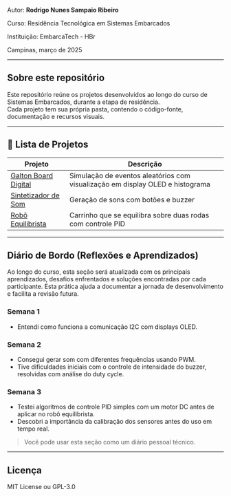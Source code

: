 Autor: **Rodrigo Nunes Sampaio Ribeiro**

Curso: Residência Tecnológica em Sistemas Embarcados

Instituição: EmbarcaTech - HBr

Campinas, março de 2025

---

## Sobre este repositório

Este repositório reúne os projetos desenvolvidos ao longo do curso de Sistemas Embarcados, durante a etapa de residência.  
Cada projeto tem sua própria pasta, contendo o código-fonte, documentação e recursos visuais.

---
## 📂 Lista de Projetos

| Projeto | Descrição |
|---------|-----------|
| [Galton Board Digital](./projetos/galton_board/) | Simulação de eventos aleatórios com visualização em display OLED e histograma |
| [Sintetizador de Som](./projetos/sintetizador_som/) | Geração de sons com botões e buzzer |
| [Robô Equilibrista](./projetos/robo_equilibrista/) | Carrinho que se equilibra sobre duas rodas com controle PID |

---
##  Diário de Bordo (Reflexões e Aprendizados)

Ao longo do curso, esta seção será atualizada com os principais aprendizados, desafios enfrentados e soluções encontradas por cada participante. Esta prática ajuda a documentar a jornada de desenvolvimento e facilita a revisão futura.

### Semana 1

- Entendi como funciona a comunicação I2C com displays OLED.

### Semana 2

- Consegui gerar som com diferentes frequências usando PWM.
- Tive dificuldades iniciais com o controle de intensidade do buzzer, resolvidas com análise do duty cycle.

### Semana 3

- Testei algoritmos de controle PID simples com um motor DC antes de aplicar no robô equilibrista.
- Descobri a importância da calibração dos sensores antes do uso em tempo real.

> Você pode usar esta seção como um diário pessoal técnico. 

---

## Licença

MIT License ou GPL-3.0
